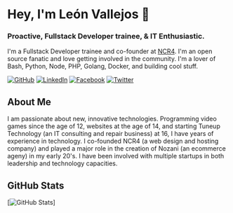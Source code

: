 # Hey, I'm León Vallejos 👋

### Proactive, Fullstack Developer trainee, & IT Enthusiastic.

I'm a Fullstack Developer trainee and co-founder at [NCR4](https://ncr4.com). I'm an open source fanatic and love getting involved in the community. I'm a lover of Bash, Python, Node, PHP, Golang, Docker, and building cool stuff.

[![GitHub](https://img.shields.io/badge/GitHub-leonvallejos-black)](https://github.com/leonvallejos)
[![LinkedIn](https://img.shields.io/badge/LinkedIn-leonvallejos-blue)](https://www.linkedin.com/in/leonvallejos/)
[![Facebook](https://img.shields.io/badge/Facebook-dev.leonvallejos-blue)](https://www.facebook.com/dev.leonvallejos/)
[![Twitter](https://img.shields.io/badge/Twitter-devleonvallejos-blue)](https://twitter.com/devleonvallejos/)

## About Me

I am passionate about new, innovative technologies. Programming video games since the age of 12, websites at the age of 14, and starting Tuneup Technology (an IT consulting and repair business) at 16, I have years of experience in technology. I co-founded NCR4 (a web design and hosting company) and played a major role in the creation of Nozani (an ecommerce ageny) in my early 20's. I have been involved with multiple startups in both leadership and technology capacities.

## GitHub Stats

[![GitHub Stats](https://github-readme-stats.vercel.app/api?username=leonvallejos&&show_icons=true)]

